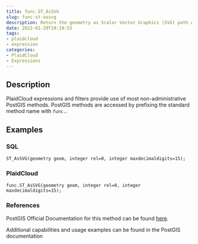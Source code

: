 ```yaml
---
title: func.ST_AsSVG
slug: func-st-assvg
description: Return the geometry as Scalar Vector Graphics (SVG) path data
date: 2022-01-29T19:19:53
tags:
- plaidcloud
- expression
categories:
- PlaidCloud
- Expressions
---
```



## Description


PlaidCloud expressions and filters provide use of most non-administrative PostGIS methods. PostGIS methods are accessed by prefixing the standard method name with `func.`.



## Examples


### SQL



```
ST_AsSVG(geometry geom, integer rel=0, integer maxdecimaldigits=15);
```


### PlaidCloud



```
func.ST_AsSVG(geometry geom, integer rel=0, integer maxdecimaldigits=15);
```


### References


PostGIS Official Documentation for this method can be found [here](https://postgis.net/docs/manual-3.1/ST_AsSVG.html).



Additional capabilities and usage examples can be found in the PostGIS documentation

